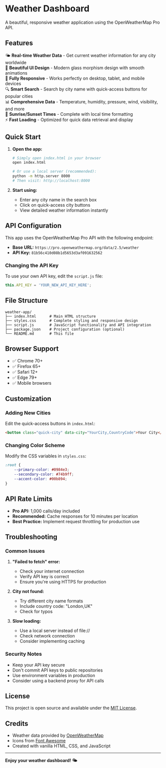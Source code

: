 # Weather Dashboard

A beautiful, responsive weather application using the OpenWeatherMap Pro API.

## Features

🌤️ **Real-time Weather Data** - Get current weather information for any city worldwide  
🎨 **Beautiful UI Design** - Modern glass morphism design with smooth animations  
📱 **Fully Responsive** - Works perfectly on desktop, tablet, and mobile devices  
🔍 **Smart Search** - Search by city name with quick-access buttons for popular cities  
📊 **Comprehensive Data** - Temperature, humidity, pressure, wind, visibility, and more  
🌅 **Sunrise/Sunset Times** - Complete with local time formatting  
⚡ **Fast Loading** - Optimized for quick data retrieval and display  

## Quick Start

1. **Open the app:**
   ```bash
   # Simply open index.html in your browser
   open index.html
   
   # Or use a local server (recommended):
   python -m http.server 8000
   # Then visit: http://localhost:8000
   ```

2. **Start using:**
   - Enter any city name in the search box
   - Click on quick-access city buttons
   - View detailed weather information instantly

## API Configuration

This app uses the OpenWeatherMap Pro API with the following endpoint:
- **Base URL:** `https://pro.openweathermap.org/data/2.5/weather`
- **API Key:** `81b56c410d08b1d5653d3af091632562`

### Changing the API Key

To use your own API key, edit the `script.js` file:

```javascript
this.API_KEY = 'YOUR_NEW_API_KEY_HERE';
```

## File Structure

```
weather-app/
├── index.html      # Main HTML structure
├── styles.css      # Complete styling and responsive design
├── script.js       # JavaScript functionality and API integration
├── package.json    # Project configuration (optional)
└── README.md       # This file
```

## Browser Support

- ✅ Chrome 70+
- ✅ Firefox 65+
- ✅ Safari 12+
- ✅ Edge 79+
- ✅ Mobile browsers

## Customization

### Adding New Cities
Edit the quick-access buttons in `index.html`:

```html
<button class="quick-city" data-city="YourCity,CountryCode">Your City</button>
```

### Changing Color Scheme
Modify the CSS variables in `styles.css`:

```css
:root {
    --primary-color: #0984e3;
    --secondary-color: #74b9ff;
    --accent-color: #00b894;
}
```

## API Rate Limits

- **Pro API:** 1,000 calls/day included
- **Recommended:** Cache responses for 10 minutes per location
- **Best Practice:** Implement request throttling for production use

## Troubleshooting

### Common Issues

1. **"Failed to fetch" error:**
   - Check your internet connection
   - Verify API key is correct
   - Ensure you're using HTTPS for production

2. **City not found:**
   - Try different city name formats
   - Include country code: "London,UK"
   - Check for typos

3. **Slow loading:**
   - Use a local server instead of file://
   - Check network connection
   - Consider implementing caching

### Security Notes

- Keep your API key secure
- Don't commit API keys to public repositories
- Use environment variables in production
- Consider using a backend proxy for API calls

## License

This project is open source and available under the [MIT License](LICENSE).

## Credits

- Weather data provided by [OpenWeatherMap](https://openweathermap.org/)
- Icons from [Font Awesome](https://fontawesome.com/)
- Created with vanilla HTML, CSS, and JavaScript

---

**Enjoy your weather dashboard! 🌤️**
